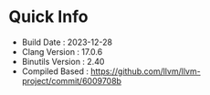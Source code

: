 # Quick Info
* Build Date : 2023-12-28
* Clang Version : 17.0.6
* Binutils Version : 2.40
* Compiled Based : https://github.com/llvm/llvm-project/commit/6009708b
